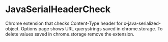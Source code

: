 # JavaSerialHeaderCheck

Chrome extension that checks Content-Type header for x-java-serialized-object. Options page shows URL querystrings saved in chrome.storage. To delete values saved in chrome.storage remove the extension. 